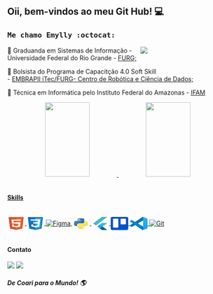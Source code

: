 ## Oii, bem-vindos ao meu Git Hub! :computer:
### <kbd> Me chamo Emylly :octocat:</kbd> 
<div align ='right'>
<img src="https://i.pinimg.com/originals/87/df/6d/87df6d60f4cc3c07968ae2127bddcc30.gif"   align="right" width =200>
</div>  

<p>🌸 Graduanda em Sistemas de Informação - Universidade Federal do Rio Grande - <a href = "https://www.furg.br/">FURG;</a><br> 

🌸 Bolsista do Programa de Capacitção 4.0 Soft Skill<br> - <a href="http://itecfurg.org/">EMBRAPII iTec/FURG- Centro de Robótica e Ciência de Dados;
</a><br>

🌸 Técnica em Informática pelo Instituto Federal do Amazonas - <a href="http://www2.ifam.edu.br/campus/coari">IFAM</a><br>
</p>




<div align="center">
  <a href="https://github.com/EmyLeez">
  <img  height="170em" width="45%" src="https://github-readme-stats.vercel.app/api?username=EmyLeez&show_icons=true&theme=dracula"/>
  <img  height="170em" width="45%" src="https://github-readme-stats.vercel.app/api/top-langs/?username=EmyLeez&layout=compact&langs_count=7&theme=radical">
  
</div><br>

#### Skills

<div style="display: inline_block"><br>
  <img align="center" alt="HTML" height="30" width="40" src="https://raw.githubusercontent.com/devicons/devicon/master/icons/html5/html5-original.svg">
  <img align="center" alt="CSS" height="30" width="40" src="https://raw.githubusercontent.com/devicons/devicon/master/icons/css3/css3-original.svg">
  <img align="center" alt="Figma"  height="30" width="40" src="https://profilinator.rishav.dev/skills-assets/figma-icon.svg">
  <img align="center" alt="Python" height="30" width="40" src="https://raw.githubusercontent.com/devicons/devicon/master/icons/python/python-original.svg">
  <img align="center" alt="flutter" height="30" width="40" src="https://raw.githubusercontent.com/devicons/devicon/1119b9f84c0290e0f0b38982099a2bd027a48bf1/icons/flutter/flutter-original.svg">
  <img align="center" alt="trello" height="30" width="40" src="https://raw.githubusercontent.com/devicons/devicon/1119b9f84c0290e0f0b38982099a2bd027a48bf1/icons/trello/trello-plain.svg">
  <img align="center" alt="vs" height="30" width="40" src="https://raw.githubusercontent.com/devicons/devicon/6910f0503efdd315c8f9b858234310c06e04d9c0/icons/vscode/vscode-original.svg">
 <img align="center" alt="Git" height="30" width="40" src="https://profilinator.rishav.dev/skills-assets/git-scm-icon.svg"/></a>  
</div>
<br>

#### Contato
  <div>
  <a href = "mailto:emylly.de.souza.guimaraes@gmail.com"><img src="https://img.shields.io/badge/-Gmail-%23333?style=for-the-badge&logo=gmail&logoColor=white" target="_blank"></a>
  <a href="https://www.linkedin.com/in/emylly-guimaraes/" target="_blank"><img src="https://img.shields.io/badge/-LinkedIn-%230077B5?style=for-the-badge&logo=linkedin&logoColor=white" target="_blank"></a> 
  </div>

#### <em>De Coari para o Mundo! :earth_americas: